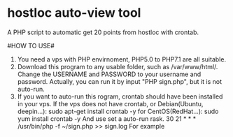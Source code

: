 # hostloc auto-view tool

A PHP script to automatic get 20 points from hostloc with crontab.

#HOW TO USE#
1. You need a vps with PHP envirnoment, PHP5.0 to PHP7.1 are all suitable.
2. Download this program to any usable folder, such as /var/www/html/. Change the USERNAME and PASSWORD to your username and password.
Actually, you can run it by input "PHP sign.php", but it is not auto-run.
3. If you want to auto-run this rogram, crontab should have been installed in your vps. If the vps does not have crontab, or Debian(Ubuntu, deepin...):
sudo apt-get install crontab -y
for CentOS(RedHat...):
sudo yum install crontab -y
And use set a auto-run rask.
30 21 * * * /usr/bin/php -f ~/sign.php >> sign.log
For example
